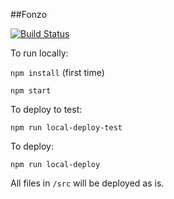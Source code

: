 ##Fonzo

[![Build Status](https://app.travis-ci.com/tdedobbeleer/fonzo.svg?branch=master)](https://app.travis-ci.com/github/tdedobbeleer/fonzo)
<br>

To run locally:


`npm install` (first time)

`npm start`

To deploy to test:

`npm run local-deploy-test`

To deploy:

`npm run local-deploy`

All files in `/src` will be deployed as is.
